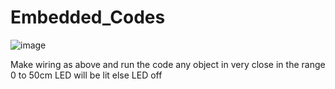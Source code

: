 # Embedded_Codes

![image](https://github.com/singam-007/Embedded_Codes/assets/64962186/7e003afd-d135-47a2-9f96-4b75cdcbe0ca)

Make wiring as above and run the code
any object in very close in the range 0 to 50cm LED will be lit else LED off
